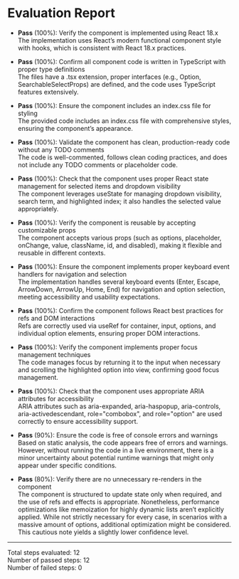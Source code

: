 # Evaluation Report

- **Pass** (100%): Verify the component is implemented using React 18.x  
  The implementation uses React’s modern functional component style with hooks, which is consistent with React 18.x practices.

- **Pass** (100%): Confirm all component code is written in TypeScript with proper type definitions  
  The files have a .tsx extension, proper interfaces (e.g., Option, SearchableSelectProps) are defined, and the code uses TypeScript features extensively.

- **Pass** (100%): Ensure the component includes an index.css file for styling  
  The provided code includes an index.css file with comprehensive styles, ensuring the component’s appearance.

- **Pass** (100%): Validate the component has clean, production-ready code without any TODO comments  
  The code is well-commented, follows clean coding practices, and does not include any TODO comments or placeholder code.

- **Pass** (100%): Check that the component uses proper React state management for selected items and dropdown visibility  
  The component leverages useState for managing dropdown visibility, search term, and highlighted index; it also handles the selected value appropriately.

- **Pass** (100%): Verify the component is reusable by accepting customizable props  
  The component accepts various props (such as options, placeholder, onChange, value, className, id, and disabled), making it flexible and reusable in different contexts.

- **Pass** (100%): Ensure the component implements proper keyboard event handlers for navigation and selection  
  The implementation handles several keyboard events (Enter, Escape, ArrowDown, ArrowUp, Home, End) for navigation and option selection, meeting accessibility and usability expectations.

- **Pass** (100%): Confirm the component follows React best practices for refs and DOM interactions  
  Refs are correctly used via useRef for container, input, options, and individual option elements, ensuring proper DOM interactions.

- **Pass** (100%): Verify the component implements proper focus management techniques  
  The code manages focus by returning it to the input when necessary and scrolling the highlighted option into view, confirming good focus management.

- **Pass** (100%): Check that the component uses appropriate ARIA attributes for accessibility  
  ARIA attributes such as aria-expanded, aria-haspopup, aria-controls, aria-activedescendant, role="combobox", and role="option" are used correctly to ensure accessibility support.

- **Pass** (90%): Ensure the code is free of console errors and warnings  
  Based on static analysis, the code appears free of errors and warnings. However, without running the code in a live environment, there is a minor uncertainty about potential runtime warnings that might only appear under specific conditions.

- **Pass** (80%): Verify there are no unnecessary re-renders in the component  
  The component is structured to update state only when required, and the use of refs and effects is appropriate. Nonetheless, performance optimizations like memoization for highly dynamic lists aren’t explicitly applied. While not strictly necessary for every case, in scenarios with a massive amount of options, additional optimization might be considered. This cautious note yields a slightly lower confidence level.

---

Total steps evaluated: 12  
Number of passed steps: 12  
Number of failed steps: 0